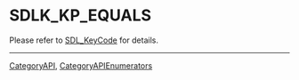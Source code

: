 # SDLK_KP_EQUALS

Please refer to [SDL_KeyCode](SDL_KeyCode) for details.

----
[CategoryAPI](CategoryAPI), [CategoryAPIEnumerators](CategoryAPIEnumerators)

